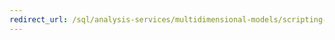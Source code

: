 ```yaml
---
redirect_url: /sql/analysis-services/multidimensional-models/scripting-language-assl/assl-objects-and-object-characteristics
---
```

